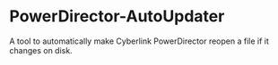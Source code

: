 # PowerDirector-AutoUpdater
A tool to automatically make Cyberlink PowerDirector reopen a file if it changes on disk.
